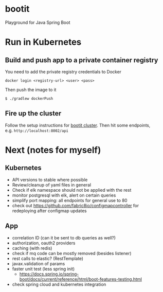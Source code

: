 
# bootit  
Playground for Java Spring Boot  
  
# Run in Kubernetes  
## Build and push app to a private container registry  
You need to add the private registry credentials to Docker
```
docker login <registry-url> <user> <pass>
```
Then push the image to it
```  
$ ./gradlew dockerPush  
```  

## Fire up the cluster
Follow the setup instructions for [bootit cluster](https://github.com/oasalonen/local-cluster). Then hit some endpoints, e.g. ```http://localhost:8002/api```

# Next (notes for myself)
## Kubernetes
- API versions to stable where possible
- Review/cleanup of yaml files in general
- Check if elk namespace should not be applied with the rest
- monitor postgresql with elk, alert on certain queries
- simplify port mapping: all endpoints for general use to 80
- check out https://github.com/fabric8io/configmapcontroller for redeploying after configmap updates
## App
- correlation ID (can it be sent to db queries as well?)
- authorization, oauth2 providers  
- caching (with redis)  
- check if mq code can be mostly removed (besides listener)  
- rest calls to elastic? (RestTemplate)  
- javax.validation of params  
- faster unit test (less spring init)  
  - https://docs.spring.io/spring-boot/docs/current/reference/html/boot-features-testing.html
- check spring cloud and kubernetes integration